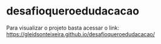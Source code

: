 # desafioqueroedudacacao

Para visualizar o projeto basta acessar o link: https://gleidsonteixeira.github.io/desafioqueroedudacacao/
